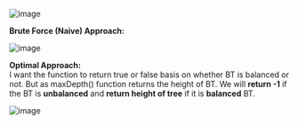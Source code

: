 ![image](https://github.com/user-attachments/assets/d2448811-7aff-4b6c-90ec-f7bc12f80b79)    
     
**Brute Force (Naive) Approach:**         
      
![image](https://github.com/user-attachments/assets/3ff4b650-b3a3-4dea-8bd2-fa5b283bb3ed)       

**Optimal Approach:**   
I want the function to return true or false basis on whether BT is balanced or not. But as maxDepth() function returns the height of BT. We will **return -1** if the BT is **unbalanced** and **return height of tree** if it is **balanced** BT.      

![image](https://github.com/user-attachments/assets/64a0ff54-7bd6-4de6-a990-5b4df34980e6)
    
    
    
